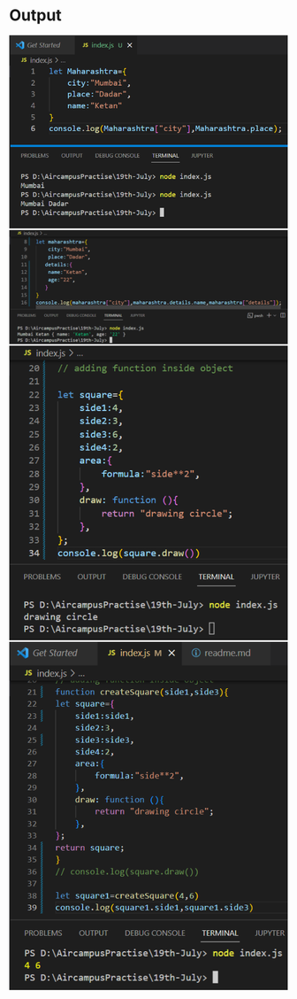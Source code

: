 <h1>Output</h1>
<img src="one.png" alt="one">
<img src="two.png" alt="two">
<img src="three.png" alt="three">
<img src="four.png" alt="four">